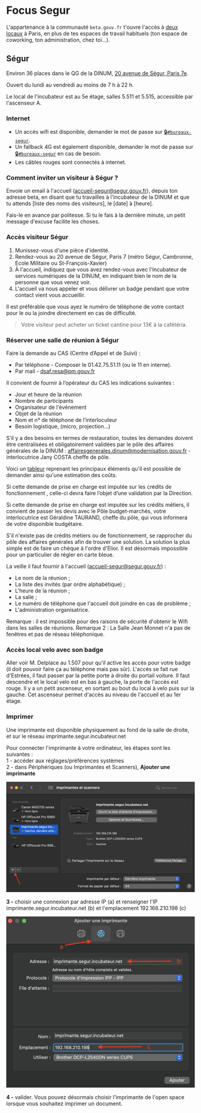 # Focus Segur

L'appartenance à la communauté `beta.gouv.fr` t'ouvre l'accès à [deux locaux](https://umap.openstreetmap.fr/fr/map/incubateur_70718) à Paris, en plus de tes espaces de travail habituels \(ton espace de coworking, ton administration, chez toi…\).

## Ségur

Environ 36 places dans le QG de la DINUM, [20 avenue de Ségur, Paris 7e](http://www.openstreetmap.org/search?query=20%20avenue%20de%20s%C3%A9gur#map=19/48.85050/2.30844).

Ouvert du lundi au vendredi au moins de 7 h à 22 h.

Le local de l'incubateur est au 5e étage, salles 5.511 et 5.515, accessible par l'ascenseur A.

### Internet

* Un accès wifi est disponible, demander le mot de passe sur [🔒`#bureaux-segur`](https://startups-detat.slack.com/messages/bureaux-segur/).
* Un fallback 4G est également disponible, demander le mot de passe sur [🔒`#bureaux-segur`](https://startups-detat.slack.com/messages/bureaux-segur/) en cas de besoin.
* Les câbles rouges sont connectés à internet.

### Comment inviter un visiteur à Ségur ?

Envoie un email à l'accueil \(accueil-segur@segur.gouv.fr\), depuis ton adresse beta, en disant que tu travailles à l'incubateur de la DINUM et que tu attends \[liste des noms des visiteurs\], le \[date\] à \[heure\].

Fais-le en avance par politesse. Si tu le fais à la dernière minute, un petit message d'excuse facilite les choses.

### Accès visiteur Ségur

1. Munissez-vous d'une pièce d'identité.
2. Rendez-vous au 20 avenue de Ségur, Paris 7 \(métro Ségur, Cambronne, Ecole Militaire ou St-François-Xavier\)
3. À l'accueil, indiquez que vous avez rendez-vous avec l'Incubateur de services numériques de la DINUM, en indiquant bien le nom de la personne que vous venez voir.
4. L'accueil va nous appeler et vous délivrer un badge pendant que votre contact vient vous accueillir.

Il est préférable que vous ayez le numéro de téléphone de votre contact pour le ou la joindre directement en cas de difficulté.

> Votre visiteur peut acheter un ticket cantine pour 13€ à la cafétéria.

### Réserver une salle de réunion à Ségur

Faire la demande au CAS \(Centre d’Appel et de Suivi\) :

* Par téléphone - Composer le 01.42.75.51.11 \(ou le 11 en interne\).
* Par mail - dsaf.resa@pm.gouv.fr

Il convient de fournir à l’opérateur du CAS les indications suivantes :

* Jour et heure de la réunion
* Nombre de participants
* Organisateur de l'événement
* Objet de la réunion
* Nom et n° de téléphone de l’interlocuteur
* Besoin logistique, \(micro, projection...\)

S'il y a des besoins en termes de restauration, toutes les demandes doivent être centralisées et obligatoirement validées par le pôle des affaires générales de la DINUM : affairesgenerales.dinum@modernisation.gouv.fr - interlocutrice Jany COSTA cheffe de pôle.

Voici un [tableur](https://docs.google.com/spreadsheets/d/1clhuKFQULwY20SAdFeduRGPlqWtfvpR4mROdnkgIfHc/edit?usp=sharing) reprenant les principaux éléments qu'il est possible de demander ainsi qu'une estimation des coûts.

Si cette demande de prise en charge est imputée sur les crédits de fonctionnement , celle-ci devra faire l’objet d’une validation par la Direction.

Si cette demande de prise en charge est imputée sur les crédits métiers, il convient de passer les devis avec le Pôle budget-marchés, votre interlocutrice est Géraldine TAURAND, cheffe du pôle, qui vous informera de votre disponible budgétaire.

S'il n'existe pas de crédits métiers ou de fonctionnement, se rapprocher du pôle des affaires générales afin de trouver une solution. La solution la plus simple est de faire un chèque à l'ordre d'Elior. Il est désormais impossible pour un particulier de régler en carte bleue.

La veille il faut fournir à l'accueil \(accueil-segur@segur.gouv.fr\) :

* Le nom de la réunion ;
* La liste des invités \(par ordre alphabétique\) ;
* L'heure de la réunion ;
* La salle ;
* Le numéro de téléphone que l'accueil doit joindre en cas de problème ;
* L'administration organisatrice.

Remarque : il est impossible pour des raisons de sécurité d'obtenir le Wifi dans les salles de réunions. Remarque 2 : La Salle Jean Monnet n'a pas de fenêtres et pas de réseau téléphonique.

### Accès local velo avec son badge

Aller voir M. Delplace au 1.507 pour qu'il active les accès pour votre badge \(il doit pouvoir faire ça au téléphone mais pas sûr\). L'accès se fait rue d'Estrées, il faut passer par la petite porte à droite du portail voiture. Il faut descendre et le local velo est en bas à gauche, la porte de l'accès est rouge. Il y a un petit ascenseur, en sortant au bout du local à velo puis sur la gauche. Cet ascenseur permet d'accès au niveau de l'accueil et au 1er étage.

### Imprimer

Une imprimante est disponible physiquement au fond de la salle de droite, et sur le réseau imprimante.segur.incubateur.net

Pour connecter l'imprimante à votre ordinateur, les étapes sont les suivantes :   
1 - accéder aux réglages/préférences systèmes  
2 - dans Périphériques \(ou Imprimantes et Scanners\), **Ajouter une imprimante**

![](../../../.gitbook/assets/capture-de-cran-2021-05-20-a-10.27.36%20%281%29.png)

**3 -** choisir une connexion par adresse IP \(a\) et renseigner l'IP imprimante.segur.incubateur.net \(b\) et l'emplacement 192.168.210.198 \(c\)

![](../../../.gitbook/assets/capture-de-cran-2021-05-20-a-10.21.25.png)

**4 -** valider. Vous pouvez désormais choisir l'imprimante de l'open space lorsque vous souhaitez imprimer un document. 

